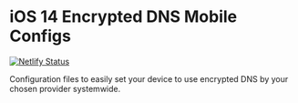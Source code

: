 # iOS 14 Encrypted DNS Mobile Configs

[![Netlify Status](https://api.netlify.com/api/v1/badges/88d7577b-37b3-41e9-978b-2fb76375992a/deploy-status)](https://app.netlify.com/sites/mobileconfigs/deploys)

Configuration files to easily set your device to use encrypted DNS by your chosen provider systemwide.
